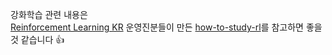
강화학습 관련 내용은  
[Reinforcement Learning KR](https://www.facebook.com/groups/ReinforcementLearningKR/) 운영진분들이 만든 [how-to-study-rl](https://github.com/reinforcement-learning-kr/how_to_study_rl/wiki)를 참고하면 좋을 것 같습니다 👍 